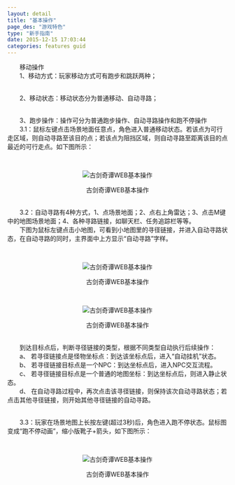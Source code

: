 ```yaml
---
layout: detail
title: "基本操作"
page_des: "游戏特色"
type: "新手指南"
date: 2015-12-15 17:03:44
categories: features guid
---
```


<p>　　移动操作<br/>　　1、移动方式：玩家移动方式可有跑步和跳跃两种；</p><p><br/>　　2、移动状态：移动状态分为普通移动、自动寻路；</p><p><br/>　　3、跑步操作：操作可分为普通跑步操作、自动寻路操作和跑不停操作<br/>　　3.1：鼠标左键点击场景地面任意点，角色进入普通移动状态。若该点为可行走区域，则自动寻路至该目的点；若该点为阻挡区域，则自动寻路至距离该目的点最近的可行走点。如下图所示：</p><p>&nbsp;</p><p style="TEXT-ALIGN: center"><img title="古剑奇谭WEB基本操作" alt="古剑奇谭WEB基本操作" src="http://dev.36b.me/current/gjqt/img/resource/102-1.jpg"/></p><p style="TEXT-ALIGN: center">古剑奇谭WEB基本操作</p><p><br/>　　3.2：自动寻路有4种方式，1、点场景地面；2、点右上角雷达；3、点击M键中的地图场景地面；4、各种寻路链接，如聊天栏、任务追踪栏等等。<br/>　　下图为鼠标左键点击小地图，可看到小地图里的寻径链接，并进入自动寻路状态，在自动寻路的同时，主界面中上方显示“自动寻路”字样。</p><p>&nbsp;</p><p style="TEXT-ALIGN: center"><img title="古剑奇谭WEB基本操作" alt="古剑奇谭WEB基本操作" src="http://dev.36b.me/current/gjqt/img/resource/102-2.jpg"/></p><p style="TEXT-ALIGN: center">古剑奇谭WEB基本操作</p><p>&nbsp;</p><p style="TEXT-ALIGN: center"><img title="古剑奇谭WEB基本操作" alt="古剑奇谭WEB基本操作" src="http://dev.36b.me/current/gjqt/img/resource/102-3.jpg"/></p><p style="TEXT-ALIGN: center">古剑奇谭WEB基本操作</p><p><br/>　　到达目标点后，判断寻径链接的类型，根据不同类型自动执行后续操作：<br/>　　a、 若寻径链接点是怪物坐标点：到达该坐标点后，进入“自动挂机”状态。<br/>　　b、 若寻径链接目标点是一个NPC：到达坐标点后，进入NPC交互流程。<br/>　　c、 若寻径链接目标点是一个普通的地图坐标：到达坐标点后，则进入静止状态。<br/>　　d、 在自动寻路过程中，再次点击该寻径链接，则保持该次自动寻路状态；若点击其他寻径链接，则开始其他寻径链接的自动寻路。</p><p><br/>　　3.3：玩家在场景地图上长按左键(超过3秒)后，角色进入跑不停状态。鼠标图变成“跑不停动画”，缩小版靴子+箭头，如下图所示：</p><p>&nbsp;</p><p style="TEXT-ALIGN: center"><img title="古剑奇谭WEB基本操作" alt="古剑奇谭WEB基本操作" src="http://dev.36b.me/current/gjqt/img/resource/102-4.jpg"/></p><p style="TEXT-ALIGN: center">古剑奇谭WEB基本操作</p>
